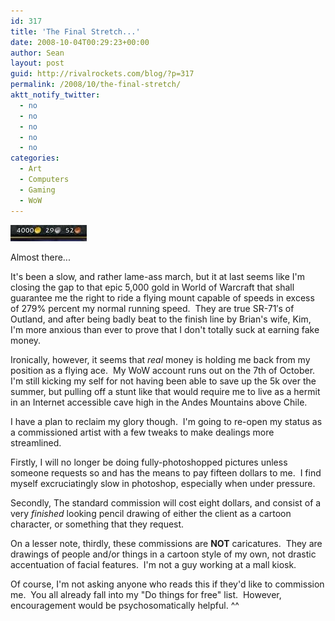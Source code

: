 ```yaml
---
id: 317
title: 'The Final Stretch...'
date: 2008-10-04T00:29:23+00:00
author: Sean
layout: post
guid: http://rivalrockets.com/blog/?p=317
permalink: /2008/10/the-final-stretch/
aktt_notify_twitter:
  - no
  - no
  - no
  - no
  - no
categories:
  - Art
  - Computers
  - Gaming
  - WoW
---
```

<div id="attachment_318" class="wp-caption alignnone" style="width: 132px">
  <img class="size-full wp-image-318" title="4k at last." src="/content/2008/10/4k.jpg" alt="Almost there..." width="122" height="26" />
  
  <p class="wp-caption-text">
    Almost there...
  </p>
</div>

It's been a slow, and rather lame-ass march, but it at last seems like I'm closing the gap to that epic 5,000 gold in World of Warcraft that shall guarantee me the right to ride a flying mount capable of speeds in excess of 279% percent my normal running speed.  They are true SR-71&#8242;s of Outland, and after being badly beat to the finish line by Brian's wife, Kim, I'm more anxious than ever to prove that I don't totally suck at earning fake money.

Ironically, however, it seems that _real_ money is holding me back from my position as a flying ace.  My WoW account runs out on the 7th of October.  I'm still kicking my self for not having been able to save up the 5k over the summer, but pulling off a stunt like that would require me to live as a hermit in an Internet accessible cave high in the Andes Mountains above Chile.

I have a plan to reclaim my glory though.  I'm going to re-open my status as a commissioned artist with a few tweaks to make dealings more streamlined.

Firstly, I will no longer be doing fully-photoshopped pictures unless someone requests so and has the means to pay fifteen dollars to me.  I find myself excruciatingly slow in photoshop, especially when under pressure.

Secondly, The standard commission will cost eight dollars, and consist of a very _finished_ looking pencil drawing of either the client as a cartoon character, or something that they request.

On a lesser note, thirdly, these commissions are **NOT** caricatures.  They are drawings of people and/or things in a cartoon style of my own, not drastic accentuation of facial features.  I'm not a guy working at a mall kiosk.

Of course, I'm not asking anyone who reads this if they'd like to commission me.  You all already fall into my "Do things for free" list.  However, encouragement would be psychosomatically helpful. ^^